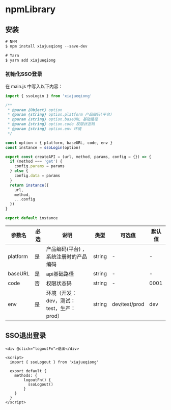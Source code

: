 # npmLibrary

## 安装

```js
# NPM
$ npm install xiajueqiong --save-dev

# Yarn
$ yarn add xiajueqiong
```

### 初始化SSO登录

在 main.js 中写入以下内容：

```js
import { ssoLogin } from 'xiajueqiong'

/**
 * @param {Object} option
 * @param {string} option.platform 产品编码(平台)
 * @param {string} option.baseURL 基础路径
 * @param {string} option.code 权限状态码
 * @param {string} option.env 环境
 */

const option = { platform, baseURL, code, env }
const instance = ssoLogin(option)

export const createAPI = (url, method, params, config = {}) => {
  if (method === 'get') {
    config.params = params
  } else {
    config.data = params
  }
  return instance({
    url,
    method,
    ...config
  })
}

export default instance
```

| 参数名   | 必选 | 说明                                      | 类型   | 可选值        | 默认值 |
| -------- | ---- | ----------------------------------------- | ------ | ------------- | ------ |
| platform | 是   | 产品编码(平台) ，系统注册时的产品编码     | string | -             | -      |
| baseURL  | 是   | api基础路径                               | string | -             | -      |
| code     | 否   | 权限状态码                                | string | -             | 0001   |
| env      | 是   | 环境（开发：dev，测试：test，生产：prod） | string | dev/test/prod | dev    |

## SSO退出登录

```vue
<div @click="logoutFn">退出</div>

<script>
  import { ssoLogout } from 'xiajueqiong'
    
  export default {
    methods: {
        logoutFn() {
          ssoLogout()
        }
    }
  }
</script>

```

